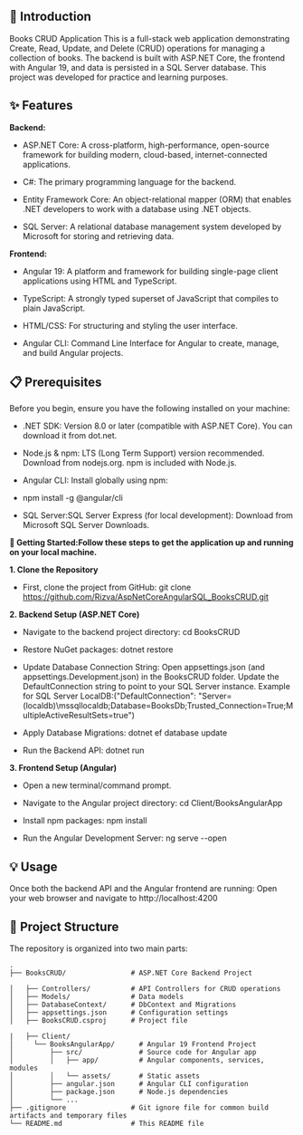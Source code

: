 
## 🚀 Introduction
Books CRUD Application
This is a full-stack web application demonstrating Create, Read, Update, and Delete (CRUD) operations for managing a collection of books. The backend is built with ASP.NET Core, the frontend with Angular 19, and data is persisted in a SQL Server database. This project was developed for practice and learning purposes.

## ✨ Features

**Backend:**

  * ASP.NET Core: A cross-platform, high-performance, open-source framework for building modern, cloud-based, internet-connected applications.
  
  * C#: The primary programming language for the backend.
  
  * Entity Framework Core: An object-relational mapper (ORM) that enables .NET developers to work with a database using .NET objects.
  
  * SQL Server: A relational database management system developed by Microsoft for storing and retrieving data.

**Frontend:**

  * Angular 19: A platform and framework for building single-page client applications using HTML and TypeScript.
  
  * TypeScript: A strongly typed superset of JavaScript that compiles to plain JavaScript.
  
  * HTML/CSS: For structuring and styling the user interface.
  
  * Angular CLI: Command Line Interface for Angular to create, manage, and build Angular projects.


## 📋 Prerequisites
Before you begin, ensure you have the following installed on your machine:

 * .NET SDK: Version 8.0 or later (compatible with ASP.NET Core). You can download it from dot.net.

 * Node.js & npm: LTS (Long Term Support) version recommended. Download from nodejs.org. npm is included with Node.js.
   
 * Angular CLI: Install globally using npm:
   
 * npm install -g @angular/cli
   
 * SQL Server:SQL Server Express (for local development): Download from Microsoft SQL Server Downloads.

**🚀 Getting Started:Follow these steps to get the application up and running on your local machine.**

**1. Clone the Repository**
   
 * First, clone the project from GitHub: git clone https://github.com/Rizva/AspNetCoreAngularSQL_BooksCRUD.git
   
**2. Backend Setup (ASP.NET Core)**
   
 * Navigate to the backend project directory: cd BooksCRUD
   
 * Restore NuGet packages: dotnet restore
   
 * Update Database Connection String: Open appsettings.json (and appsettings.Development.json) in the BooksCRUD folder. Update the DefaultConnection string to point to your SQL Server instance. Example for SQL Server LocalDB:("DefaultConnection": "Server=(localdb)\\mssqllocaldb;Database=BooksDb;Trusted_Connection=True;MultipleActiveResultSets=true")
   
 * Apply Database Migrations: dotnet ef database update
   
 * Run the Backend API: dotnet run

**3. Frontend Setup (Angular)**
   
 * Open a new terminal/command prompt.
   
 * Navigate to the Angular project directory: cd Client/BooksAngularApp
   
 * Install npm packages: npm install
   
 * Run the Angular Development Server: ng serve --open

## 💡 Usage
Once both the backend API and the Angular frontend are running:
Open your web browser and navigate to http://localhost:4200


## 📂 Project Structure
The repository is organized into two main parts:
```
.
├── BooksCRUD/                # ASP.NET Core Backend Project

│   ├── Controllers/          # API Controllers for CRUD operations
│   ├── Models/               # Data models
│   ├── DatabaseContext/      # DbContext and Migrations
│   ├── appsettings.json      # Configuration settings
│   ├── BooksCRUD.csproj      # Project file

|   ├── Client/
│     └── BooksAngularApp/      # Angular 19 Frontend Project
│         ├── src/              # Source code for Angular app
│         │   ├── app/          # Angular components, services, modules
│         │   └── assets/       # Static assets
│         ├── angular.json      # Angular CLI configuration
│         ├── package.json      # Node.js dependencies
│         └── ...
├── .gitignore                # Git ignore file for common build artifacts and temporary files
└── README.md                 # This README file
```
